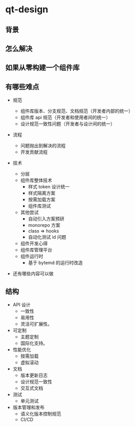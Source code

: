 # qt-design

## 背景

## 怎么解决

## 如果从零构建一个组件库

## 有哪些难点

- 规范
  - 组件库版本、分支规范、文档规范（开发者内部的统一）
  - 组件库 api 规范（开发者和使用者间的统一）
  - 设计规范一致性问题（开发者与设计间的统一）
- 流程
  - 问题抛出到解决的流程
  - 开发贡献流程
- 技术
  - 分层
  - 组件库整体技术
    - 样式 token 设计统一
    - 样式隔离方案
    - 按需加载方案
    - 组件库测试
  - 其他尝试
    - 自动引入方案预研
    - monorepo 方案
    - class => hooks
    - 自动化测试 id 问题
  - 组件开发心得
  - 组件库管理平台
  - 组件运行时
    - 基于 bytemd 的运行时改造

- 还有哪些内容可以做
  
## 结构

- API 设计
  - 一致性
  - 易用性
  - 灵活可扩展性。
- 可定制
  - 主题定制
  - 国际化支持。
- 性能优化
  - 按需加载
  - 虚拟滚动
- 文档
  - 版本更新日志
  - 设计规范一致性
  - 交互式文档
- 测试
  - 单元测试
- 版本管理和发布
  - 语义化版本控制规范
  - CI/CD
